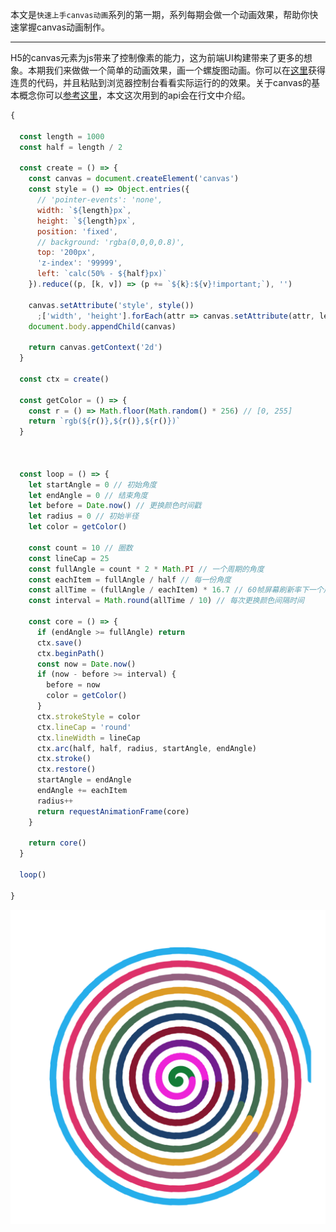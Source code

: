 本文是`快速上手canvas动画`系列的第一期，系列每期会做一个动画效果，帮助你快速掌握canvas动画制作。
***
H5的canvas元素为js带来了控制像素的能力，这为前端UI构建带来了更多的想象。本期我们来做做一个简单的动画效果，画一个螺旋图动画。你可以在[这里](./demo_code/vortex.js)获得连贯的代码，并且粘贴到浏览器控制台看看实际运行的的效果。关于canvas的基本概念你可以[参考这里](https://developer.mozilla.org/zh-CN/docs/Web/API/Canvas_API)，本文这次用到的api会在行文中介绍。
```javascript
{

  const length = 1000
  const half = length / 2

  const create = () => {
    const canvas = document.createElement('canvas')
    const style = () => Object.entries({
      // 'pointer-events': 'none',
      width: `${length}px`,
      height: `${length}px`,
      position: 'fixed',
      // background: 'rgba(0,0,0,0.8)',
      top: '200px',
      'z-index': '99999',
      left: `calc(50% - ${half}px)`
    }).reduce((p, [k, v]) => (p += `${k}:${v}!important;`), '')

    canvas.setAttribute('style', style())
      ;['width', 'height'].forEach(attr => canvas.setAttribute(attr, length))
    document.body.appendChild(canvas)

    return canvas.getContext('2d')
  }

  const ctx = create()

  const getColor = () => {
    const r = () => Math.floor(Math.random() * 256) // [0, 255]
    return `rgb(${r()},${r()},${r()})`
  }



  const loop = () => {
    let startAngle = 0 // 初始角度
    let endAngle = 0 // 结束角度
    let before = Date.now() // 更换颜色时间戳
    let radius = 0 // 初始半径
    let color = getColor()

    const count = 10 // 圈数
    const lineCap = 25
    const fullAngle = count * 2 * Math.PI // 一个周期的角度
    const eachItem = fullAngle / half // 每一份角度
    const allTime = (fullAngle / eachItem) * 16.7 // 60帧屏幕刷新率下一个周期总耗时
    const interval = Math.round(allTime / 10) // 每次更换颜色间隔时间

    const core = () => {
      if (endAngle >= fullAngle) return
      ctx.save()
      ctx.beginPath()
      const now = Date.now()
      if (now - before >= interval) {
        before = now
        color = getColor()
      }
      ctx.strokeStyle = color
      ctx.lineCap = 'round'
      ctx.lineWidth = lineCap
      ctx.arc(half, half, radius, startAngle, endAngle)
      ctx.stroke()
      ctx.restore()
      startAngle = endAngle
      endAngle += eachItem
      radius++
      return requestAnimationFrame(core)
    }

    return core()
  }

  loop()

}
```
![效果图](../asset/vortex.png)  
